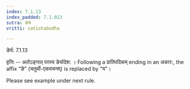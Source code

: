 ```yaml
---
index: 7.1.13
index_padded: 7.1.013
sutra: ङेर्यः
vritti: satishabodha

---
```

 ङेर्य: 7.1.13 


वृत्तिः -- अतोऽङ्गात् परस्य ङेर्यादेश: । Following a प्रातिपदिकम् ending in an अकार:, the affix “ङे” (चतुर्थी-एकवचनम्) is replaced by “य”। 


Please see example under next rule. 